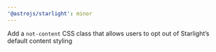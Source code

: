```yaml
---
'@astrojs/starlight': minor
---
```


Add a `not-content` CSS class that allows users to opt out of Starlight’s default content styling
